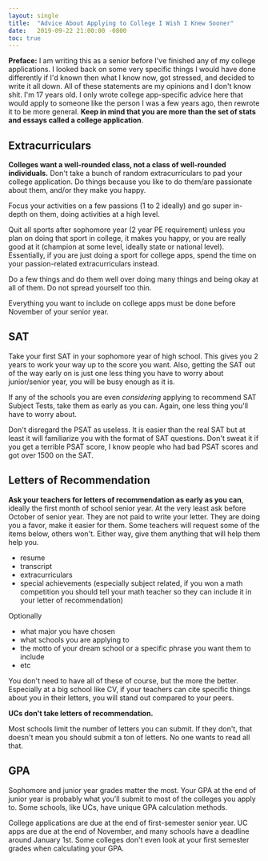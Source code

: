 ```yaml
---
layout: single
title:  "Advice About Applying to College I Wish I Knew Sooner"
date:   2019-09-22 21:00:00 -0800
toc: true
---
```

**Preface:**
I am writing this as a senior before I've finished any of my college applications. I looked back on some very specific things I would have done differently if I'd known then what I know now, got stressed, and decided to write it all down. All of these statements are my opinions and I don't know shit. I'm 17 years old. I only wrote college app-specific advice here that would apply to someone like the person I was a few years ago, then rewrote it to be more general.
**Keep in mind that you are more than the set of stats and essays called a college application**.


## Extracurriculars
**Colleges want a well-rounded class, not a class of well-rounded individuals.** Don't take a bunch of random extracurriculars to pad your college application. Do things because you like to do them/are passionate about them, and/or they make you happy.

Focus your activities on a few passions (1 to 2 ideally) and go super in-depth on them, doing activities at a high level.

Quit all sports after sophomore year (2 year PE requirement) unless you plan on doing that sport in college, it makes you happy, or you are really good at it (champion at some level, ideally state or national level). Essentially, if you are just doing a sport for college apps, spend the time on your passion-related extracurriculars instead.

Do a few things and do them well over doing many things and being okay at all of them. Do not spread yourself too thin.

Everything you want to include on college apps must be done before November of your senior year.


## SAT
Take your first SAT in your sophomore year of high school. This gives you 2 years to work your way up to the score you want. Also, getting the SAT out of the way early on is just one less thing you have to worry about junior/senior year, you will be busy enough as it is.

If any of the schools you are even *considering* applying to recommend SAT Subject Tests, take them as early as you can. Again, one less thing you'll have to worry about.

Don't disregard the PSAT as useless. It is easier than the real SAT but at least it will familiarize you with the format of SAT questions. Don't sweat it if you get a terrible PSAT score, I know people who had bad PSAT scores and got over 1500 on the SAT.


## Letters of Recommendation
**Ask your teachers for letters of recommendation as early as you can**, ideally the first month of school senior year. At the very least ask before October of senior year. They are not paid to write your letter. They are doing you a favor, make it easier for them. Some teachers will request some of the items below, others won't. Either way, give them anything that will help them help you.

- resume
- transcript
- extracurriculars
- special achievements (especially subject related, if you won a math competition you should tell your math teacher so they can include it in your letter of recommendation)

Optionally
- what major you have chosen
- what schools you are applying to
- the motto of your dream school or a specific phrase you want them to include
- etc

You don't need to have all of these of course, but the more the better. Especially at a big school like CV, if your teachers can cite specific things about you in their letters, you will stand out compared to your peers.

**UCs don't take letters of recommendation.**

Most schools limit the number of letters you can submit. If they don't, that doesn't mean you should submit a ton of letters. No one wants to read all that.


## GPA
Sophomore and junior year grades matter the most. Your GPA at the end of junior year is probably what you'll submit to most of the colleges you apply to. Some schools, like UCs, have unique GPA calculation methods.

College applications are due at the end of first-semester senior year. UC apps are due at the end of November, and many schools have a deadline around January 1st. Some colleges don't even look at your first semester grades when calculating your GPA.

